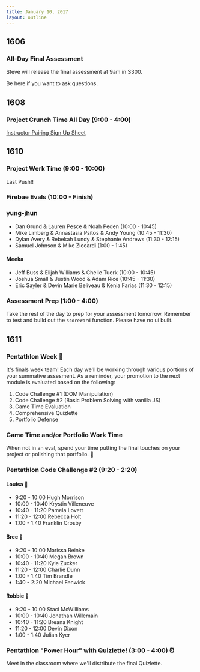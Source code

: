 ```yaml
---
title: January 10, 2017
layout: outline
---
```


## 1606

### All-Day Final Assessment

Steve will release the final assessment at 9am in S300.

Be here if you want to ask questions.

## 1608

### Project Crunch Time All Day (9:00 - 4:00)

[Instructor Pairing Sign Up Sheet](https://docs.google.com/spreadsheets/d/16NI-dyR46yLPql7Eo_CrAWS8mNpJTIuzkcNXUl8SZsg/edit?usp=sharing)

## 1610

### Project Werk Time (9:00 - 10:00)

Last Push!!

### Firebae Evals (10:00 - Finish)

### yung-jhun

* Dan Grund & Lauren Pesce & Noah Peden (10:00 - 10:45)
* Mike Limberg & Annastasia Psitos & Andy Young (10:45 - 11:30)
* Dylan Avery & Rebekah Lundy & Stephanie Andrews (11:30 - 12:15)
* Samuel Johnson & Mike Ziccardi (1:00 - 1:45)

#### Meeka

* Jeff Buss & Elijah Williams & Chelle Tuerk (10:00 - 10:45)
* Joshua Small & Justin Wood & Adam Rice (10:45 - 11:30)
* Eric Sayler & Devin Marie Beliveau & Kenia Farias (11:30 - 12:15)

### Assessment Prep (1:00 - 4:00)

Take the rest of the day to prep for your assessment tomorrow. Remember to test and build out the `scoreWord` function. Please have no ui built.

## 1611

### Pentathlon Week :poultry_leg:
It's finals week team! Each day we'll be working through various portions of your summative assesment. As a reminder, your promotion to the next module is evaluated based on the following:

1. Code Challenge #1 (DOM Manipulation)
2. Code Challenge #2 (Basic Problem Solving with vanilla JS)
3. Game Time Evaluation
4. Comprehensive Quizlette
5. Portfolio Defense

### Game Time and/or Portfolio Work Time
When not in an eval, spend your time putting the final touches on your project or polishing that portfolio. :gem:

### Pentathlon Code Challenge #2 (9:20 - 2:20)

#### Louisa :hear_no_evil:
- 9:20 - 10:00 Hugh Morrison
- 10:00 - 10:40 Krystin Villeneuve
- 10:40 - 11:20 Pamela Lovett
- 11:20 - 12:00 Rebecca Holt
- 1:00 - 1:40 Franklin Crosby

#### Bree :see_no_evil:
- 9:20 - 10:00 Marissa Reinke
- 10:00 - 10:40 Megan Brown
- 10:40 - 11:20 Kyle Zucker
- 11:20 - 12:00 Charlie Dunn
- 1:00 - 1:40 Tim Brandle
- 1:40 - 2:20 Michael Fenwick

#### Robbie :speak_no_evil:
- 9:20 - 10:00 Staci McWilliams
- 10:00 - 10:40 Jonathan Willemain
- 10:40 - 11:20 Breana Knight
- 11:20 - 12:00 Devin Dixon
- 1:00 - 1:40 Julian Kyer


### Pentathlon "Power Hour" with Quizlette! (3:00 - 4:00) :alarm_clock:
Meet in the classroom where we'll distribute the final Quizlette.
